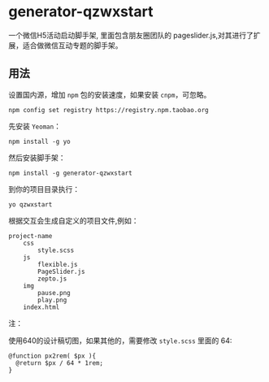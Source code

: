 # generator-qzwxstart

一个微信H5活动启动脚手架, 里面包含朋友圈团队的 pageslider.js,对其进行了扩展，适合做微信互动专题的脚手架。

## 用法

设置国内源，增加 `npm` 包的安装速度，如果安装 `cnpm`，可忽略。

```
npm config set registry https://registry.npm.taobao.org
```

先安装 `Yeoman`：

```
npm install -g yo
```

然后安装脚手架：

```
npm install -g generator-qzwxstart
```

到你的项目目录执行：

```
yo qzwxstart
```

根据交互会生成自定义的项目文件,例如：

```
project-name
    css
        style.scss
    js
        flexible.js
        PageSlider.js
        zepto.js
    img
        pause.png
        play.png
    index.html
```

注：

使用640的设计稿切图，如果其他的，需要修改 `style.scss` 里面的 64:

```
@function px2rem( $px ){
  @return $px / 64 * 1rem;
}
```

